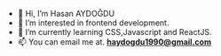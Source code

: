 - 👋 Hi, I’m Hasan AYDOĞDU
- 👀 I’m interested in frontend development.
- 🌱 I’m currently learning CSS,Javascript and ReactJS.
- 📫 You can email me at. **haydogdu1990@gmail.com**

<!---
haydogdu1990/haydogdu1990 is a ✨ special ✨ repository because its `README.md` (this file) appears on your GitHub profile.
You can click the Preview link to take a look at your changes.
--->
